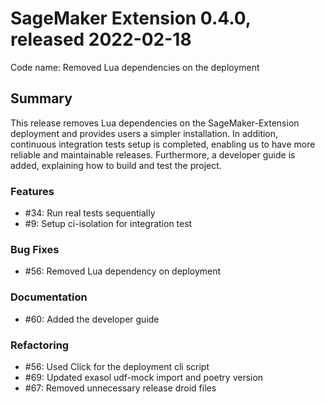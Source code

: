 # SageMaker Extension 0.4.0, released 2022-02-18

Code name: Removed Lua dependencies on the deployment

## Summary

This release removes Lua dependencies on the SageMaker-Extension deployment and 
provides users a simpler installation. In addition, continuous integration tests 
setup is completed, enabling us to have more reliable and maintainable releases. 
Furthermore, a developer guide is added, explaining how to build and test the project.


### Features

  - #34: Run real tests sequentially
  - #9: Setup ci-isolation for integration test 
  
### Bug Fixes

  - #56: Removed Lua dependency on deployment
  
### Documentation

  - #60: Added the developer guide
  
### Refactoring

  - #56: Used Click for the deployment cli script
  - #69: Updated exasol udf-mock import and poetry version
  - #67: Removed unnecessary release droid files
  